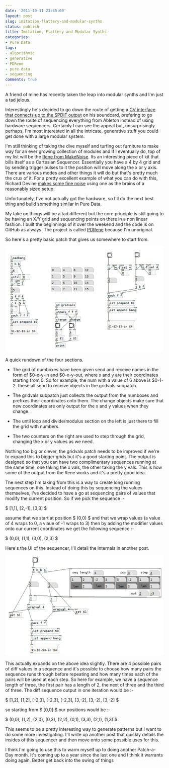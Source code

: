 ```yaml
---
date: '2011-10-11 23:45:00'
layout: post
slug: imitation-flattery-and-modular-synths
status: publish
title: Imitation, Flattery and Modular Synths
categories:
- Pure Data
tags:
- algorithmic
- generative
- PDRene
- pure data
- sequencing
comments: true
---
```


A friend of mine has recently taken the leap into modular synths and I'm just a tad jelous.

Interestingly he's decided to go down the route of getting a [CV interface that connects up to the SPDIF output](http://www.expert-sleepers.co.uk/hardware.html) on his soundcard, prefering to go down the route of sequencing everything from Ableton instead of using hardware sequencers. Certainly I can see the appeal but, unsurprisingly perhaps, I'm most interested in all the intricate, generative stuff you could get done with a large modular system.

I'm still thinking of taking the dive myself and turfing out furniture to make way for an ever growing collection of modules and if I eventually do, top of my list will be the [Rene from MakeNoise](http://www.makenoisemusic.com/RENE.html). Its an interesting piece of kit that bills itself as a Cartesian Sequencer. Essentially you have a 4 by 4 grid and by sending trigger pulses to it the position will move along the x or y axis. There are various modes and other things it will do but that's pretty much the crux of it. For a pretty excellent example of what you can do with this, Richard Devine [makes some fine noise](http://vimeo.com/17350265) using one as the brains of a reasonably sized setup.

Unfortunately, I've not actually got the hardware, so I'll do the next best thing and build something similar in Pure Data.

My take on things will be a tad different but the core principle is still going to be having an X/Y grid and sequencing points on there in a non linear fashion. I built the beginnings of it over the weekend and the code is on GitHub as always. The project is called [PDRene](https://github.com/rumblesan/PDRene) because I'm unoriginal.

So here's a pretty basic patch that gives us somewhere to start from.

![Basic PDRene patch](/a/2011-10-11-imitation-flattery-and-modular-synths/pdrene_basic.png)

A quick rundown of the four sections.

  * The grid of numboxes have been given send and receive names in the form of $0-x-y-in and $0-x-y-out, where x and y are their coordinates starting from 0. So for example, the num with a value of 6 above is $0-1-2. these all send to receive objects in the gridvals subpatch.

  * The gridvals subpatch just collects the output from the numboxes and prefixes their coordinates onto them. The change objects make sure that new coordinates are only output for the x and y values when they change.

  * The until loop and divide/modulus section on the left is just there to fill the grid with numbers.

  * The two counters on the right are used to step through the grid, changing the x or y values as we need.

Nothing too big or clever, the gridvals patch needs to be improved if we're to expand this to bigger grids but it's a good starting point. The output is designed so that you can have two complimentary sequences running at the same time, one taking the x vals, the other taking the y vals. This is how some of the output from the Rene works and it's a pretty good idea.

The next step I'm taking from this is a way to create long running sequences on this. Instead of doing this by sequencing the values themselves, I've decided to have a go at sequencing pairs of values that modify the current position. So if we pick the sequence :-

$ [1,1], [2,-1], [3,3] $

assume that we start at position $ (0,0) $ and that we wrap values (a value of 4 wraps to 0, a vlaue of -1 wraps to 3) then by adding the modifier values onto our current coordinates we get the following sequence :-

$ (0,0), (1,1), (3,0), (2,3) $

Here's the UI of the sequencer, I'll detail the internals in another post.

![PDRene Diff Sequencer ver 1](/a/2011-10-11-imitation-flattery-and-modular-synths/pdrene_diff_seq.png)

This actually expands on the above idea slightly. There are 4 possible pairs of diff values in a sequence and it's possible to choose how many pairs the sequence runs through before repeating and how many times each of the pairs will be used at each step. So here for example, we have a sequence length of three, the first pair has a length of 2, the next of three and the third of three. The diff sequence output in one iteration would be :-

$ [1,2], [1,2], [-2,3], [-2,3], [-2,3], [3,-2], [3,-2], [3,-2] $

so starting from $ [0,0] $ our positions would be :-

$ (0,0), (1,2), (2,0), (0,3), (2,2), (0,1), (3,3), (2,1), (1,3) $

This seems to be a pretty interesting way to generate patterns but I want to do some more investigating. I'll write up another post that quickly details the insides of this sequencer and then move onto some possible uses for this.

I think I'm going to use this to warm myself up to doing another Patch-a-Day month. It's coming up to a year since the last one and I think it warrants doing again. Better get back into the swing of things

